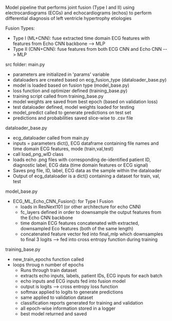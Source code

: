 Model pipeline that performs joint fusion (Type I and II) using electrocardiograms (ECGs) and echocardiograms (echos) to perform differential diagnosis of left ventricle hypertrophy etiologies

Fusion Types:
- Type I (ML+CNN): fuse extracted time domain ECG features with features from Echo CNN backbone --> MLP
- Type II (CNN+CNN): fuse features from both ECG CNN and Echo CNN --> MLP

src folder:
main.py
- parameters are initialized in 'params' variable
- dataloaders are created based on ecg_fusion_type (dataloader_base.py)
- model is loaded based on fusion type (model_base.py)
- loss function and optimizer defined (training_base.py)
- training script called from training_base.py
- model weights are saved from best epoch (based on validation loss)
- test dataloader defined, model weights loaded for testing
- model_predict called to generate predictions on test set
- predictions and probabilities saved slice-wise to .csv file

dataloader_base.py
- ecg_dataloader called from main.py
- inputs = parameters dict(), ECG dataframe containing file names and time domain ECG features, mode (train,val,test)
- call load_png_wID class
- loads echo .png files with corresponding de-identified patient ID, diagnostic label, ECG data (time domain features or ECG signal)
- Saves png file, ID, label, ECG data as the sample within the dataloader
- Output of ecg_dataloader is a dict() containing a dataset for train, val, test

model_base.py
- ECG_ML_Echo_CNN_Fusion(): for Type I Fusion
  - loads in ResNext101 (or other architecture for echo CNN)
  - fc_layers defined in order to downsample the output features from the Echo CNN backbone
  - time domain ECG features concatenated with extracted, downsampled Eco features (both of the same length)
  - concatenated feature vector fed into final_mlp which downsamples to final 3 logits --> fed into cross entropy function during training
 
training_base.py
- new_train_epochs function called
- loops throug n number of epochs
  - Runs through train dataset
  - extracts echo inputs, labels, patient IDs, ECG inputs for each batch
  - echo inputs and ECG inputs fed into fusion model
  - output is logits --> cross entropy loss function
  - softmax applied to logits to generate predictions
  - same applied to validation dataset
  - classification reports generated for training and validation
  - all epoch-wise information stored in a logger
  - best model returned and saved
